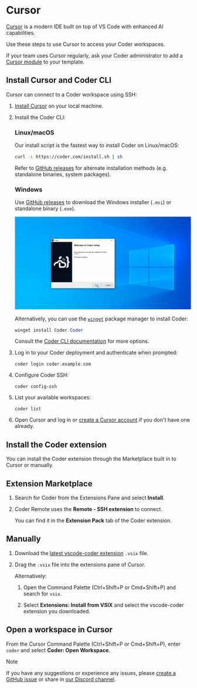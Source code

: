 # Cursor

[Cursor](https://cursor.sh/) is a modern IDE built on top of VS Code with enhanced AI capabilities.

Use these steps to use Cursor to access your Coder workspaces.

If your team uses Cursor regularly, ask your Coder administrator to add a [Cursor module](https://registry.coder.com/modules/cursor) to your template.

## Install Cursor and Coder CLI

Cursor can connect to a Coder workspace using SSH:

1. [Install Cursor](https://docs.cursor.com/get-started/installation) on your local machine.

1. Install the Coder CLI:

   <!-- copied from docs/install/cli.md - make changes there -->

   <div class="tabs">

   ### Linux/macOS

   Our install script is the fastest way to install Coder on Linux/macOS:

   ```sh
   curl -L https://coder.com/install.sh | sh
   ```

   Refer to [GitHub releases](https://github.com/coder/coder/releases) for
   alternate installation methods (e.g. standalone binaries, system packages).

   ### Windows

   Use [GitHub releases](https://github.com/coder/coder/releases) to download the
   Windows installer (`.msi`) or standalone binary (`.exe`).

   ![Windows setup wizard](../../images/install/windows-installer.png)

   Alternatively, you can use the
   [`winget`](https://learn.microsoft.com/en-us/windows/package-manager/winget/#use-winget)
   package manager to install Coder:

   ```powershell
   winget install Coder.Coder
   ```

   </div>

   Consult the [Coder CLI documentation](../../install/cli.md) for more options.

1. Log in to your Coder deployment and authenticate when prompted:

   ```shell
   coder login coder.example.com
   ```

1. Configure Coder SSH:

   ```shell
   coder config-ssh
   ```

1. List your available workspaces:

   ```shell
   coder list
   ```

1. Open Cursor and log in or [create a Cursor account](https://authenticator.cursor.sh/sign-up)
   if you don't have one already.

## Install the Coder extension

<div class="tabs">

You can install the Coder extension through the Marketplace built in to Cursor or manually.

## Extension Marketplace

1. Search for Coder from the Extensions Pane and select **Install**.

1. Coder Remote uses the **Remote - SSH extension** to connect.

   You can find it in the **Extension Pack** tab of the Coder extension.

## Manually

1. Download the [latest vscode-coder extension](https://github.com/coder/vscode-coder/releases/latest) `.vsix` file.

1. Drag the `.vsix` file into the extensions pane of Cursor.

   Alternatively:

   1. Open the Command Palette
   (<kdb>Ctrl</kdb>+<kdb>Shift</kdb>+<kdb>P</kdb> or <kdb>Cmd</kdb>+<kdb>Shift</kdb>+<kdb>P</kdb>)
   and search for `vsix`.

   1. Select **Extensions: Install from VSIX** and select the vscode-coder extension you downloaded.

</div>

## Open a workspace in Cursor

From the Cursor Command Palette
(<kdb>Ctrl</kdb>+<kdb>Shift</kdb>+<kdb>P</kdb> or <kdb>Cmd</kdb>+<kdb>Shift</kdb>+<kdb>P</kdb>),
enter `coder` and select **Coder: Open Workspace**.

> [!NOTE]
> If you have any suggestions or experience any issues, please
> [create a GitHub issue](https://github.com/coder/coder/issues/new?title=docs%3A+cursor+request+title+here&labels=["customer-reported","docs"]&body=please+enter+your+request+here) or share in
> [our Discord channel](https://discord.gg/coder).
